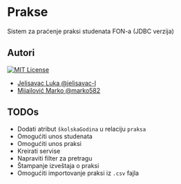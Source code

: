 
# Prakse
Sistem za praćenje praksi studenata FON-a (JDBC verzija)

## Autori

[![MIT License](https://img.shields.io/badge/dva_bana-odabrana-blue)]()

- [Jelisavac Luka @jelisavac-l](https://www.github.com/jelisavac-l)
- [Mijailović Marko @marko582](https://www.github.com/marko582)


## TODOs
- Dodati atribut `školskaGodina` u relaciju `praksa`
- Omogućiti unos studenata
- Omogućiti unos praksi
- Kreirati servise
- Napraviti filter za pretragu
- Štampanje izveštaja o praksi
- Omogućiti importovanje praksi iz `.csv` fajla

